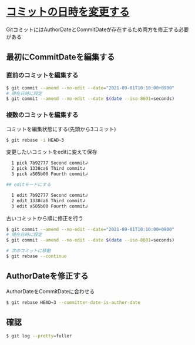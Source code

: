 # [コミットの日時を変更する](https://marimelon.github.io/knowledge/knowledge/git/change_commit_date)
GitコミットにはAuthorDateとCommitDateが存在するため両方を修正する必要がある

## 最初にCommitDateを編集する
### 直前のコミットを編集する

```sh
$ git commit --amend --no-edit --date="2021-09-01T10:10:00+0900"
# 現在日時に設定
$ git commit --amend --no-edit --date $(date --iso-8601=seconds)
```

### 複数のコミットを編集する
コミットを編集状態にする(先頭から3コミット)

```sh
$ git rebase -i HEAD~3
```

変更したいコミットをeditに変えて保存

```sh
  1 pick 7b92777 Second commit↲
  2 pick 1338ca6 Third commit↲
  3 pick a505b00 Fourth commit↲

## editモードにする

  1 edit 7b92777 Second commit↲
  2 edit 1338ca6 Third commit↲
  3 edit a505b00 Fourth commit↲
```

古いコミットから順に修正を行う

```sh
$ git commit --amend --no-edit --date="2021-09-01T10:10:00+0900"
# 現在日時に設定
$ git commit --amend --no-edit --date $(date --iso-8601=seconds)

# 次のコミットに移動
$ git rebase --continue
```

## AuthorDateを修正する
AuthorDateをCommitDateに合わせる

```sh
$ git rebase HEAD~3 --committer-date-is-author-date
```

## 確認

```sh
$ git log --pretty=fuller
```